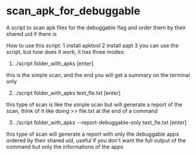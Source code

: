 # scan_apk_for_debuggable
A script to scan apk files for the debuggable flag and order them by their shared uid if there is

How to use this script:
1 install apktool
2 install aapt
3 you can use the script, but how does it work, it has three modes:

1. ./script folder_with_apks [enter]

this is the simple scan, and the end you will get a summary on the terminal only

2. ./script folder_with_apks text_fle.txt [enter]

this type of scan is like the simple scan but will generate a report of the scan, think of it like doing >> file.txt at the end of a command

3. ./script folder_with_apks --report-debuggable-only text_fle.txt [enter]

this type of scan will generate a report with only the debuggable apps ordered by their shared uid, useful if you don't want the full output of the command but only the informations of the apps
